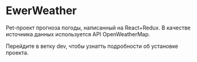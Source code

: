 # EwerWeather
Pet-проект прогноза погоды, написанный на React+Redux. В качестве источника данных используется API OpenWeatherMap.

Перейдите в ветку dev, чтобы узнатть подробности об установке проекта.
